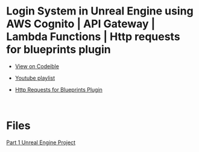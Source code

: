 # Login System in Unreal Engine using AWS Cognito | API Gateway | Lambda Functions | Http requests for blueprints plugin


- [View on Codeible](https://codeible.com/view/videotutorial/buACzUyV9afkMjKVCf0W)

- [Youtube playlist](https://www.youtube.com/watch?v=HVEZcrdT3jo&list=PLfamdLYuDv-LJnT0fd5LDa1Rn1cgayq1y)

- [Http Requests for Blueprints Plugin](https://www.unrealengine.com/marketplace/en-US/product/http-requests-for-blueprints)

<br/>

# Files

[Part 1 Unreal Engine Project](https://codeible.com/coursefiles/ueawsloginsystempart1files)

